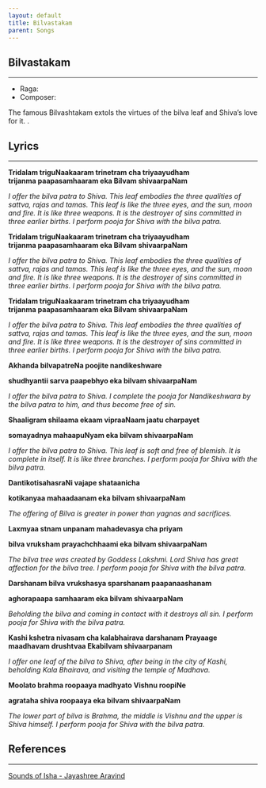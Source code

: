 ```yaml
---
layout: default
title: Bilvastakam
parent: Songs
---
```


## Bilvastakam

---
- Raga: 
- Composer: 

The famous Bilvashtakam extols the virtues of the bilva leaf and Shiva’s love for it. .

## Lyrics
---

<p>
    <strong>
        Tridalam triguNaakaaram trinetram cha triyaayudham
        <br>
        trijanma paapasamhaaram eka Bilvam shivaarpaNam
    </strong>
</p>

<p>
    <em>
        I offer the bilva patra to Shiva. This leaf embodies the three qualities of sattva, rajas and tamas. This leaf is like the three eyes, and the sun, moon and fire. It is like three weapons. It is the destroyer of sins committed in three earlier births. I perform pooja for Shiva with the bilva patra.
    </em>
</p>

<p>
    <strong>
        Tridalam triguNaakaaram trinetram cha triyaayudham
        <br>
        trijanma paapasamhaaram eka Bilvam shivaarpaNam
    </strong>
</p>

<p>
    <em>
        I offer the bilva patra to Shiva. This leaf embodies the three qualities of sattva, rajas and tamas. This leaf is like the three eyes, and the sun, moon and fire. It is like three weapons. It is the destroyer of sins committed in three earlier births. I perform pooja for Shiva with the bilva patra.
    </em>
</p>
<p>
    <strong>
        Tridalam triguNaakaaram trinetram cha triyaayudham
        <br>
        trijanma paapasamhaaram eka Bilvam shivaarpaNam
    </strong>
</p>

<p>
    <em>
        I offer the bilva patra to Shiva. This leaf embodies the three qualities of sattva, rajas and tamas. This leaf is like the three eyes, and the sun, moon and fire. It is like three weapons. It is the destroyer of sins committed in three earlier births. I perform pooja for Shiva with the bilva patra.
    </em>
</p>

**Akhanda bilvapatreNa poojite nandikeshware**

**shudhyantii sarva paapebhyo eka bilvam shivaarpaNam**

_I offer the bilva patra to Shiva. I complete the pooja for Nandikeshwara by the bilva patra to him, and thus become free of sin._


**Shaaligram shilaama ekaam vipraaNaam jaatu charpayet**

**somayadnya mahaapuNyam eka bilvam shivaarpaNam**

_I offer the bilva patra to Shiva. This leaf is soft and free of blemish. It is complete in itself. It is like three branches. I perform pooja for Shiva with the bilva patra._

**DantikotisahasraNi vajape shataanicha**

**kotikanyaa mahaadaanam eka bilvam shivaarpaNam**

_The offering of Bilva is greater in power than yagnas and sacrifices._

**Laxmyaa stnam unpanam mahadevasya cha priyam**

**bilva vruksham prayachchhaami eka bilvam shivaarpaNam**

_The bilva tree was created by Goddess Lakshmi. Lord Shiva has great affection for the bilva tree. I perform pooja for Shiva with the bilva patra._

**Darshanam bilva vrukshasya sparshanam paapanaashanam**

**aghorapaapa samhaaram eka bilvam shivaarpaNam**

_Beholding the bilva and coming in contact with it destroys all sin. I perform pooja for Shiva with the bilva patra._

**Kashi kshetra nivasam cha kalabhairava darshanam**
**Prayaage maadhavam drushtvaa Ekabilvam shivaarpanam**

_I offer one leaf of the bilva to Shiva, after being in the city of Kashi, beholding Kala Bhairava, and visiting the temple of Madhava._

**Moolato brahma roopaaya madhyato Vishnu roopiNe**

**agrataha shiva roopaaya eka bilvam shivaarpaNam**

_The lower part of bilva is Brahma, the middle is Vishnu and the upper is Shiva himself. I perform pooja for Shiva with the bilva patra._

## References
---
[Sounds of Isha - Jayashree Aravind](https://open.spotify.com/track/5d1yfbwgy1JeGNPpY5xxrN?si=RgBXGwAPQ9u6LUpWxQXuaA)